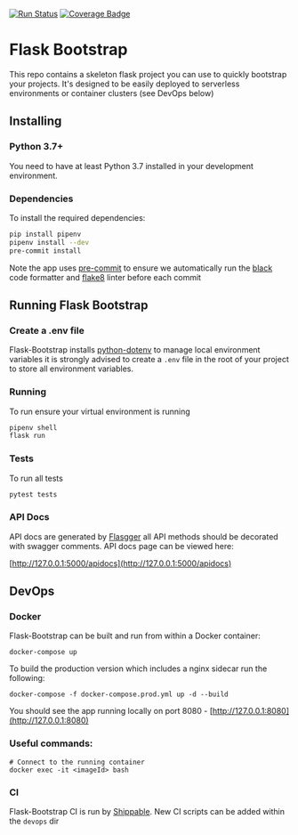 [![Run Status](https://api.shippable.com/projects/5ce50c5c09683700079dafa0/badge?branch=master)]()
[![Coverage Badge](https://api.shippable.com/projects/5ce50c5c09683700079dafa0/coverageBadge?branch=master)]()

# Flask Bootstrap
This repo contains a skeleton flask project you can use to quickly bootstrap your projects. It's designed to be easily deployed to serverless environments or container clusters (see DevOps below)

## Installing
### Python 3.7+
You need to have at least Python 3.7 installed in your development environment.

### Dependencies 
To install the required dependencies:
```.bash
pip install pipenv
pipenv install --dev
pre-commit install
```
Note the app uses [pre-commit](https://pre-commit.com/) to ensure we automatically run the [black](https://black.readthedocs.io/en/stable/) code formatter and [flake8](http://flake8.pycqa.org/en/latest/) linter before each commit 

## Running Flask Bootstrap

### Create a .env file
Flask-Bootstrap installs [python-dotenv](https://github.com/theskumar/python-dotenv) to manage local environment variables it is strongly advised to create a ```.env``` file in the root of your project to store all environment variables.

### Running
To run ensure your virtual environment is running
```.bash
pipenv shell
flask run
```

### Tests
To run all tests
```bash
pytest tests
```

### API Docs
API docs are generated by [Flasgger](https://github.com/rochacbruno/flasgger) all API methods should be decorated with swagger comments. API docs page can be viewed here:

[http://127.0.0.1:5000/apidocs](http://127.0.0.1:5000/apidocs)

## DevOps
### Docker
Flask-Bootstrap can be built and run from within a Docker container:
```.docker
docker-compose up
```

To build the production version which includes a nginx sidecar run the following:
```docker
docker-compose -f docker-compose.prod.yml up -d --build
```

You should see the app running locally on port 8080 - [http://127.0.0.1:8080](http://127.0.0.1:8080)

### Useful commands:

```.docker
# Connect to the running container
docker exec -it <imageId> bash
```

### CI
Flask-Bootstrap CI is run by [Shippable](https://www.shippable.com/). New CI scripts can be added within the ```devops``` dir 